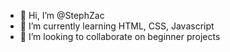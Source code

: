- 👋 Hi, I’m @StephZac
- 🌱 I’m currently learning HTML, CSS, Javascript
- 💞️ I’m looking to collaborate on beginner projects

<!---
StephZac/StephZac is a ✨ special ✨ repository because its `README.md` (this file) appears on your GitHub profile.
You can click the Preview link to take a look at your changes.
--->
